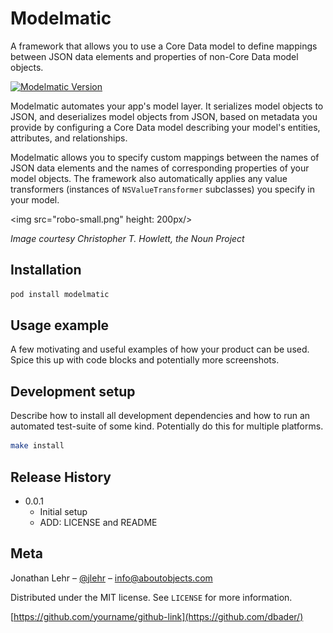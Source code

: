 # Modelmatic

A framework that allows you to use a Core Data model to define mappings between JSON data elements and properties of non-Core Data model objects.

[![Modelmatic Version][modelmatic-image]][modelmatic-url]

Modelmatic automates your app's model layer. It serializes model objects to JSON, and deserializes model objects from JSON, based on metadata you provide by configuring a Core Data model describing your model's entities, attributes, and relationships.

Modelmatic allows you to specify custom mappings between the names of JSON data elements and the names of corresponding properties of your model objects. The framework also automatically applies any value transformers (instances of `NSValueTransformer` subclasses) you specify in your model.

<img src="robo-small.png" height: 200px/>

*Image courtesy Christopher T. Howlett, the Noun Project*

## Installation

```sh
pod install modelmatic
```


## Usage example

A few motivating and useful examples of how your product can be used. Spice this up with code blocks and potentially more screenshots.

## Development setup

Describe how to install all development dependencies and how to run an automated test-suite of some kind. Potentially do this for multiple platforms.

```sh
make install
```

## Release History

* 0.0.1
    * Initial setup
    * ADD: LICENSE and README

## Meta

Jonathan Lehr – [@jlehr](https://twitter.com/jlehr) – info@aboutobjects.com

Distributed under the MIT license. See ``LICENSE`` for more information.

[https://github.com/yourname/github-link](https://github.com/dbader/)

[modelmatic-image]: https://img.shields.io/badge/modelmatic-v0.1.0-orange.svg
[modelmatic-url]: http://blog.aboutobjects.com
